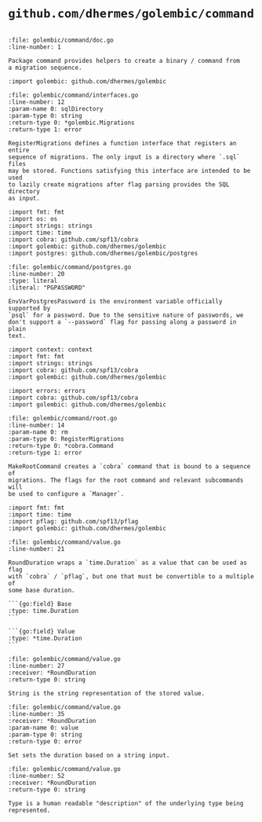 # `github.com/dhermes/golembic/command`

<!-- Exported members from `doc.go` -->

```{go:file} golembic/command/doc.go

```

```{go:package} github.com/dhermes/golembic/command
:file: golembic/command/doc.go
:line-number: 1

Package command provides helpers to create a binary / command from
a migration sequence.
```

<!-- Exported members from `interfaces.go` -->

```{go:file} golembic/command/interfaces.go
:import golembic: github.com/dhermes/golembic
```

```{go:alias-func} UpMigration
:file: golembic/command/interfaces.go
:line-number: 12
:param-name 0: sqlDirectory
:param-type 0: string
:return-type 0: *golembic.Migrations
:return-type 1: error

RegisterMigrations defines a function interface that registers an entire
sequence of migrations. The only input is a directory where `.sql` files
may be stored. Functions satisfying this interface are intended to be used
to lazily create migrations after flag parsing provides the SQL directory
as input.
```

<!-- Exported members from `postgres.go` -->

```{go:file} golembic/command/postgres.go
:import fmt: fmt
:import os: os
:import strings: strings
:import time: time
:import cobra: github.com/spf13/cobra
:import golembic: github.com/dhermes/golembic
:import postgres: github.com/dhermes/golembic/postgres
```

```{go:const} EnvVarPostgresPassword
:file: golembic/command/postgres.go
:line-number: 20
:type: literal
:literal: "PGPASSWORD"

EnvVarPostgresPassword is the environment variable officially supported by
`psql` for a password. Due to the sensitive nature of passwords, we
don't support a `--password` flag for passing along a password in plain
text.
```

<!-- Exported members from `provider.go` -->

```{go:file} golembic/command/provider.go
:import context: context
:import fmt: fmt
:import strings: strings
:import cobra: github.com/spf13/cobra
:import golembic: github.com/dhermes/golembic
```

<!-- Exported members from `root.go` -->

```{go:file} golembic/command/root.go
:import errors: errors
:import cobra: github.com/spf13/cobra
:import golembic: github.com/dhermes/golembic
```

```{go:func} MakeRootCommand
:file: golembic/command/root.go
:line-number: 14
:param-name 0: rm
:param-type 0: RegisterMigrations
:return-type 0: *cobra.Command
:return-type 1: error

MakeRootCommand creates a `cobra` command that is bound to a sequence of
migrations. The flags for the root command and relevant subcommands will
be used to configure a `Manager`.
```

<!-- Exported members from `value.go` -->

```{go:file} golembic/command/value.go
:import fmt: fmt
:import time: time
:import pflag: github.com/spf13/pflag
:import golembic: github.com/dhermes/golembic
```

````{go:struct} RoundDuration
:file: golembic/command/value.go
:line-number: 21

RoundDuration wraps a `time.Duration` as a value that can be used as flag
with `cobra` / `pflag`, but one that must be convertible to a multiple of
some base duration.

```{go:field} Base
:type: time.Duration
```

```{go:field} Value
:type: *time.Duration
```
````

```{go:method} String
:file: golembic/command/value.go
:line-number: 27
:receiver: *RoundDuration
:return-type 0: string

String is the string representation of the stored value.
```

```{go:method} Set
:file: golembic/command/value.go
:line-number: 35
:receiver: *RoundDuration
:param-name 0: value
:param-type 0: string
:return-type 0: error

Set sets the duration based on a string input.
```

```{go:method} Type
:file: golembic/command/value.go
:line-number: 52
:receiver: *RoundDuration
:return-type 0: string

Type is a human readable "description" of the underlying type being
represented.
```
